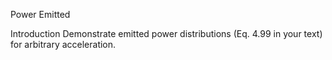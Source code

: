 Power Emitted

Introduction
Demonstrate emitted power distributions (Eq. 4.99 in your text) for arbitrary acceleration.
